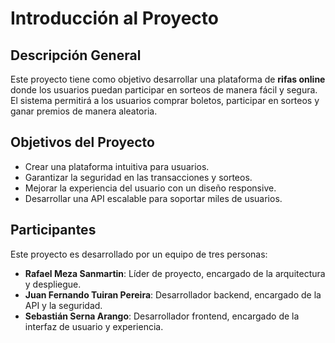 # Introducción al Proyecto

## Descripción General

Este proyecto tiene como objetivo desarrollar una plataforma de **rifas online** donde los usuarios puedan participar en sorteos de manera fácil y segura. El sistema permitirá a los usuarios comprar boletos, participar en sorteos y ganar premios de manera aleatoria.

## Objetivos del Proyecto

- Crear una plataforma intuitiva para usuarios.
- Garantizar la seguridad en las transacciones y sorteos.
- Mejorar la experiencia del usuario con un diseño responsive.
- Desarrollar una API escalable para soportar miles de usuarios.

## Participantes

Este proyecto es desarrollado por un equipo de tres personas:
- **Rafael Meza Sanmartin**: Líder de proyecto, encargado de la arquitectura y despliegue.
- **Juan Fernando Tuiran Pereira**: Desarrollador backend, encargado de la API y la seguridad.
- **Sebastián Serna Arango**: Desarrollador frontend, encargado de la interfaz de usuario y experiencia.

